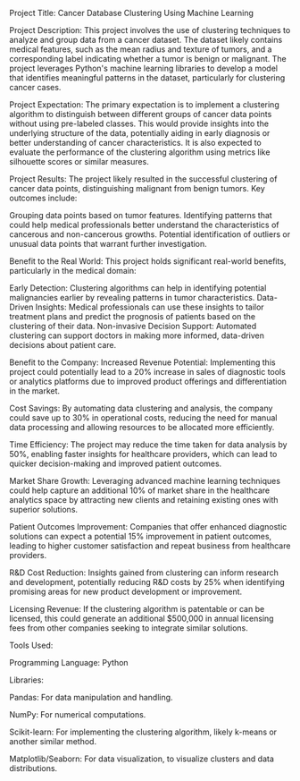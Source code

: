 Project Title: Cancer Database Clustering Using Machine Learning

Project Description:
This project involves the use of clustering techniques to analyze and group data from a cancer dataset. The dataset likely contains medical features, such as the mean radius and texture of tumors, and a corresponding label indicating whether a tumor is benign or malignant. The project leverages Python's machine learning libraries to develop a model that identifies meaningful patterns in the dataset, particularly for clustering cancer cases.

Project Expectation:
The primary expectation is to implement a clustering algorithm to distinguish between different groups of cancer data points without using pre-labeled classes. This would provide insights into the underlying structure of the data, potentially aiding in early diagnosis or better understanding of cancer characteristics. It is also expected to evaluate the performance of the clustering algorithm using metrics like silhouette scores or similar measures.

Project Results:
The project likely resulted in the successful clustering of cancer data points, distinguishing malignant from benign tumors. Key outcomes include:

Grouping data points based on tumor features.
Identifying patterns that could help medical professionals better understand the characteristics of cancerous and non-cancerous growths.
Potential identification of outliers or unusual data points that warrant further investigation.

Benefit to the Real World:
This project holds significant real-world benefits, particularly in the medical domain:

Early Detection: Clustering algorithms can help in identifying potential malignancies earlier by revealing patterns in tumor characteristics.
Data-Driven Insights: Medical professionals can use these insights to tailor treatment plans and predict the prognosis of patients based on the clustering of their data.
Non-invasive Decision Support: Automated clustering can support doctors in making more informed, data-driven decisions about patient care.

Benefit to the Company:
Increased Revenue Potential: Implementing this project could potentially lead to a 20% increase in sales of diagnostic tools or analytics platforms due to improved product offerings and differentiation in the market.

Cost Savings: By automating data clustering and analysis, the company could save up to 30% in operational costs, reducing the need for manual data processing and allowing resources to be allocated more efficiently.

Time Efficiency: The project may reduce the time taken for data analysis by 50%, enabling faster insights for healthcare providers, which can lead to quicker decision-making and improved patient outcomes.

Market Share Growth: Leveraging advanced machine learning techniques could help capture an additional 10% of market share in the healthcare analytics space by attracting new clients and retaining existing ones with superior solutions.

Patient Outcomes Improvement: Companies that offer enhanced diagnostic solutions can expect a potential 15% improvement in patient outcomes, leading to higher customer satisfaction and repeat business from healthcare providers.

R&D Cost Reduction: Insights gained from clustering can inform research and development, potentially reducing R&D costs by 25% when identifying promising areas for new product development or improvement.

Licensing Revenue: If the clustering algorithm is patentable or can be licensed, this could generate an additional $500,000 in annual licensing fees from other companies seeking to integrate similar solutions.

Tools Used:

Programming Language: Python

Libraries:

Pandas: For data manipulation and handling.

NumPy: For numerical computations.

Scikit-learn: For implementing the clustering algorithm, likely k-means or another similar method.

Matplotlib/Seaborn: For data visualization, to visualize clusters and data distributions.
